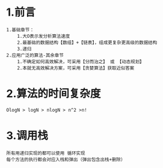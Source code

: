 
# 1.前言

    1.基础章节：
        1.大O表示发分析算法速度
        2.最基础的数据结构【数组】+【链表】，组成更复杂更高级的数据结构
        3.递归
    2.应用广泛的算法-其余章节
        1.不确定如何高效解决，可采用【分而治之】 或 【动态规划】
        2.本就无高效解决方案，可采用【贪婪算法】获取近似答案
    
# 2.算法的时间复杂度
    
    OlogN > logN > nlogN > n^2 >n!

# 3.调用栈
    
    所有用递归实现的都可以使用 循环实现
    每个方法的执行都会对应入栈和弹出（弹出包含出栈+删除）
